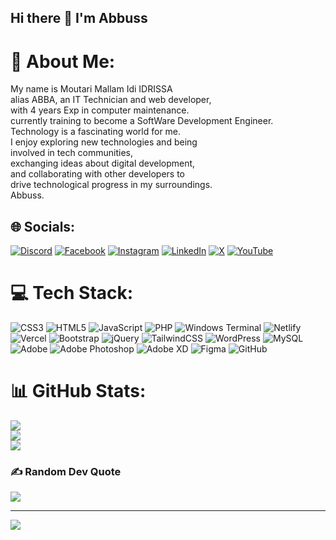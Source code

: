## Hi there 👋 I'm Abbuss
# 💫 About Me:
My name is Moutari Mallam Idi IDRISSA <br>
alias ABBA, an IT Technician and web developer, <br> with 4 years Exp in computer maintenance.<br>
currently training to become a SoftWare Development Engineer.<br>
Technology is a fascinating world for me.<br>
I enjoy exploring new technologies and being <br> involved in tech communities, <br> exchanging ideas about digital development, <br> and collaborating with other developers to <br> drive technological progress in my surroundings. 
<br>
Abbuss.



## 🌐 Socials:
[![Discord](https://img.shields.io/badge/Discord-%237289DA.svg?logo=discord&logoColor=white)](https://discord.gg/Abbuss11) [![Facebook](https://img.shields.io/badge/Facebook-%231877F2.svg?logo=Facebook&logoColor=white)](https://facebook.com/Abbuss1) [![Instagram](https://img.shields.io/badge/Instagram-%23E4405F.svg?logo=Instagram&logoColor=white)](https://instagram.com/abbuss_227) [![LinkedIn](https://img.shields.io/badge/LinkedIn-%230077B5.svg?logo=linkedin&logoColor=white)](https://linkedin.com/in/idriss11) [![X](https://img.shields.io/badge/X-black.svg?logo=X&logoColor=white)](https://x.com/abbuss_227) [![YouTube](https://img.shields.io/badge/YouTube-%23FF0000.svg?logo=YouTube&logoColor=white)](https://youtube.com/@abbuss11) 

# 💻 Tech Stack:
 ![CSS3](https://img.shields.io/badge/css3-%231572B6.svg?style=for-the-badge&logo=css3&logoColor=white) ![HTML5](https://img.shields.io/badge/html5-%23E34F26.svg?style=for-the-badge&logo=html5&logoColor=white) ![JavaScript](https://img.shields.io/badge/javascript-%23323330.svg?style=for-the-badge&logo=javascript&logoColor=%23F7DF1E) ![PHP](https://img.shields.io/badge/php-%23777BB4.svg?style=for-the-badge&logo=php&logoColor=white) ![Windows Terminal](https://img.shields.io/badge/Windows%20Terminal-%234D4D4D.svg?style=for-the-badge&logo=windows-terminal&logoColor=white) ![Netlify](https://img.shields.io/badge/netlify-%23000000.svg?style=for-the-badge&logo=netlify&logoColor=#00C7B7) ![Vercel](https://img.shields.io/badge/vercel-%23000000.svg?style=for-the-badge&logo=vercel&logoColor=white) ![Bootstrap](https://img.shields.io/badge/bootstrap-%238511FA.svg?style=for-the-badge&logo=bootstrap&logoColor=white) ![jQuery](https://img.shields.io/badge/jquery-%230769AD.svg?style=for-the-badge&logo=jquery&logoColor=white) ![TailwindCSS](https://img.shields.io/badge/tailwindcss-%2338B2AC.svg?style=for-the-badge&logo=tailwind-css&logoColor=white) ![WordPress](https://img.shields.io/badge/WordPress-%23117AC9.svg?style=for-the-badge&logo=WordPress&logoColor=white) ![MySQL](https://img.shields.io/badge/mysql-4479A1.svg?style=for-the-badge&logo=mysql&logoColor=white)  ![Adobe](https://img.shields.io/badge/adobe-%23FF0000.svg?style=for-the-badge&logo=adobe&logoColor=white) ![Adobe Photoshop](https://img.shields.io/badge/adobe%20photoshop-%2331A8FF.svg?style=for-the-badge&logo=adobe%20photoshop&logoColor=white) ![Adobe XD](https://img.shields.io/badge/Adobe%20XD-470137?style=for-the-badge&logo=Adobe%20XD&logoColor=#FF61F6) ![Figma](https://img.shields.io/badge/figma-%23F24E1E.svg?style=for-the-badge&logo=figma&logoColor=white) ![GitHub](https://img.shields.io/badge/github-%23121011.svg?style=for-the-badge&logo=github&logoColor=white) 
# 📊 GitHub Stats:
![](https://github-readme-stats.vercel.app/api?username=abbuss11&theme=dark&hide_border=false&include_all_commits=true&count_private=true)<br/>
![](https://github-readme-streak-stats.herokuapp.com/?user=abbuss11&theme=dark&hide_border=false)<br/>
![](https://github-readme-stats.vercel.app/api/top-langs/?username=abbuss11&theme=dark&hide_border=false&include_all_commits=true&count_private=true&layout=compact)

### ✍️ Random Dev Quote
![](https://quotes-github-readme.vercel.app/api?type=vetical&theme=dark)

---
[![](https://visitcount.itsvg.in/api?id=abbuss11&icon=0&color=0)](https://visitcount.itsvg.in)

<!----------->
